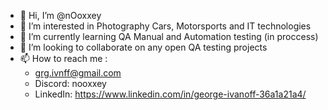 - 👋 Hi, I’m @nOoxxey
- 👀 I’m interested in Photography Cars, Motorsports and IT technologies
- 🌱 I’m currently learning QA Manual and Automation testing (in proccess)
- 💞️ I’m looking to collaborate on any open QA testing projects
- 📫 How to reach me :
    - grg.ivnff@gmail.com
    - Discord: nooxxey
    - LinkedIn: https://www.linkedin.com/in/george-ivanoff-36a1a21a4/

<!---
nOoxxey/nOoxxey is a ✨ special ✨ repository because its `README.md` (this file) appears on your GitHub profile.
You can click the Preview link to take a look at your changes.
--->
